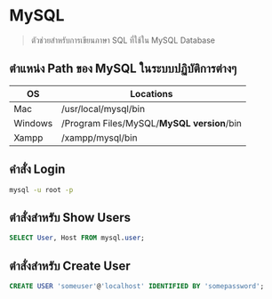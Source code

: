 # MySQL

> ตัวช่วยสำหรับการเขียนภาษา SQL ที่ใช้ใน MySQL Database

## ตำแหน่ง Path ของ MySQL ในระบบปฏิบัติการต่างๆ
OS | Locations 
----- | ----- |
Mac | /usr/local/mysql/bin |
Windows | /Program Files/MySQL/**MySQL version**/bin |
Xampp | /xampp/mysql/bin |

## คำสั่ง Login
```bash
mysql -u root -p
```

## ตำสั่งสำหรับ Show Users

```sql
SELECT User, Host FROM mysql.user;
```

## ตำสั่งสำหรับ Create User

```sql
CREATE USER 'someuser'@'localhost' IDENTIFIED BY 'somepassword';
```